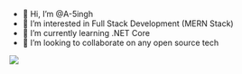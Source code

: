 - 👋 Hi, I’m @A-5ingh
- 👀 I’m interested in Full Stack Development (MERN Stack)
- 🌱 I’m currently learning .NET Core 
- 💞️ I’m looking to collaborate on any open source tech

![](https://komarev.com/ghpvc/?username=a-5ingh)

<!---
A-5ingh/A-5ingh is a ✨ special ✨ repository because its `README.md` (this file) appears on your GitHub profile.
You can click the Preview link to take a look at your changes.
--->
